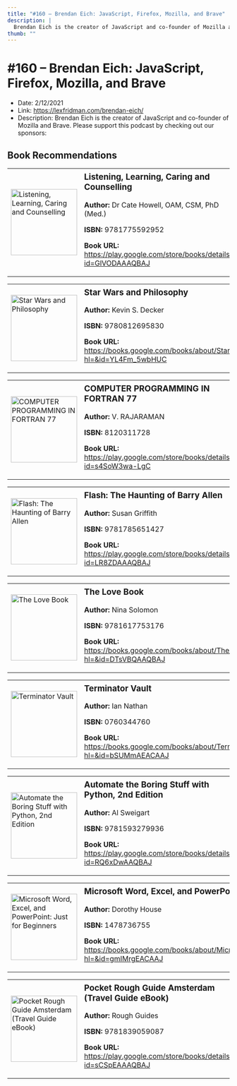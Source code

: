 ```yaml
---
title: "#160 – Brendan Eich: JavaScript, Firefox, Mozilla, and Brave"
description: |
  Brendan Eich is the creator of JavaScript and co-founder of Mozilla and Brave. Please support this podcast by checking out our sponsors:"
thumb: ""
---
```


# #160 – Brendan Eich: JavaScript, Firefox, Mozilla, and Brave

  - Date: 2/12/2021
  - Link: https://lexfridman.com/brendan-eich/
  - Description: Brendan Eich is the creator of JavaScript and co-founder of Mozilla and Brave. Please support this podcast by checking out our sponsors:

## Book Recommendations

<table style="border: none;"><tr style="border: none;"><td style="border: none;"><img src="http://books.google.com/books/content?id=GlVODAAAQBAJ&printsec=frontcover&img=1&zoom=1&edge=curl&source=gbs_api" alt="Listening, Learning, Caring and Counselling" width="150" style="vertical-align: top;"></td><td style="border: none; vertical-align: top;"><h3 style='margin-top: 5'>Listening, Learning, Caring and Counselling</h3><p><strong>Author:</strong> Dr Cate Howell, OAM, CSM, PhD (Med.)</p><p><strong>ISBN:</strong> 9781775592952</p><p><strong>Book URL:</strong> <a href="https://play.google.com/store/books/details?id=GlVODAAAQBAJ">https://play.google.com/store/books/details?id=GlVODAAAQBAJ</a></p></td></tr></table>
<table style="border: none;"><tr style="border: none;"><td style="border: none;"><img src="http://books.google.com/books/content?id=YL4Fm_5wbHUC&printsec=frontcover&img=1&zoom=1&edge=curl&source=gbs_api" alt="Star Wars and Philosophy" width="150" style="vertical-align: top;"></td><td style="border: none; vertical-align: top;"><h3 style='margin-top: 5'>Star Wars and Philosophy</h3><p><strong>Author:</strong> Kevin S. Decker</p><p><strong>ISBN:</strong> 9780812695830</p><p><strong>Book URL:</strong> <a href="https://books.google.com/books/about/Star_Wars_and_Philosophy.html?hl=&id=YL4Fm_5wbHUC">https://books.google.com/books/about/Star_Wars_and_Philosophy.html?hl=&id=YL4Fm_5wbHUC</a></p></td></tr></table>
<table style="border: none;"><tr style="border: none;"><td style="border: none;"><img src="http://books.google.com/books/content?id=s4SoW3wa-LgC&printsec=frontcover&img=1&zoom=1&edge=curl&source=gbs_api" alt="COMPUTER PROGRAMMING IN FORTRAN 77" width="150" style="vertical-align: top;"></td><td style="border: none; vertical-align: top;"><h3 style='margin-top: 5'>COMPUTER PROGRAMMING IN FORTRAN 77</h3><p><strong>Author:</strong> V. RAJARAMAN</p><p><strong>ISBN:</strong> 8120311728</p><p><strong>Book URL:</strong> <a href="https://play.google.com/store/books/details?id=s4SoW3wa-LgC">https://play.google.com/store/books/details?id=s4SoW3wa-LgC</a></p></td></tr></table>
<table style="border: none;"><tr style="border: none;"><td style="border: none;"><img src="http://books.google.com/books/content?id=LR8ZDAAAQBAJ&printsec=frontcover&img=1&zoom=1&edge=curl&source=gbs_api" alt="Flash: The Haunting of Barry Allen" width="150" style="vertical-align: top;"></td><td style="border: none; vertical-align: top;"><h3 style='margin-top: 5'>Flash: The Haunting of Barry Allen</h3><p><strong>Author:</strong> Susan Griffith</p><p><strong>ISBN:</strong> 9781785651427</p><p><strong>Book URL:</strong> <a href="https://play.google.com/store/books/details?id=LR8ZDAAAQBAJ">https://play.google.com/store/books/details?id=LR8ZDAAAQBAJ</a></p></td></tr></table>
<table style="border: none;"><tr style="border: none;"><td style="border: none;"><img src="http://books.google.com/books/content?id=DTsVBQAAQBAJ&printsec=frontcover&img=1&zoom=1&edge=curl&source=gbs_api" alt="The Love Book" width="150" style="vertical-align: top;"></td><td style="border: none; vertical-align: top;"><h3 style='margin-top: 5'>The Love Book</h3><p><strong>Author:</strong> Nina Solomon</p><p><strong>ISBN:</strong> 9781617753176</p><p><strong>Book URL:</strong> <a href="https://books.google.com/books/about/The_Love_Book.html?hl=&id=DTsVBQAAQBAJ">https://books.google.com/books/about/The_Love_Book.html?hl=&id=DTsVBQAAQBAJ</a></p></td></tr></table>
<table style="border: none;"><tr style="border: none;"><td style="border: none;"><img src="http://books.google.com/books/content?id=bSUMmAEACAAJ&printsec=frontcover&img=1&zoom=1&source=gbs_api" alt="Terminator Vault" width="150" style="vertical-align: top;"></td><td style="border: none; vertical-align: top;"><h3 style='margin-top: 5'>Terminator Vault</h3><p><strong>Author:</strong> Ian Nathan</p><p><strong>ISBN:</strong> 0760344760</p><p><strong>Book URL:</strong> <a href="https://books.google.com/books/about/Terminator_Vault.html?hl=&id=bSUMmAEACAAJ">https://books.google.com/books/about/Terminator_Vault.html?hl=&id=bSUMmAEACAAJ</a></p></td></tr></table>
<table style="border: none;"><tr style="border: none;"><td style="border: none;"><img src="http://books.google.com/books/content?id=RQ6xDwAAQBAJ&printsec=frontcover&img=1&zoom=1&edge=curl&source=gbs_api" alt="Automate the Boring Stuff with Python, 2nd Edition" width="150" style="vertical-align: top;"></td><td style="border: none; vertical-align: top;"><h3 style='margin-top: 5'>Automate the Boring Stuff with Python, 2nd Edition</h3><p><strong>Author:</strong> Al Sweigart</p><p><strong>ISBN:</strong> 9781593279936</p><p><strong>Book URL:</strong> <a href="https://play.google.com/store/books/details?id=RQ6xDwAAQBAJ">https://play.google.com/store/books/details?id=RQ6xDwAAQBAJ</a></p></td></tr></table>
<table style="border: none;"><tr style="border: none;"><td style="border: none;"><img src="http://books.google.com/books/content?id=gmIMrgEACAAJ&printsec=frontcover&img=1&zoom=1&source=gbs_api" alt="Microsoft Word, Excel, and PowerPoint: Just for Beginners" width="150" style="vertical-align: top;"></td><td style="border: none; vertical-align: top;"><h3 style='margin-top: 5'>Microsoft Word, Excel, and PowerPoint: Just for Beginners</h3><p><strong>Author:</strong> Dorothy House</p><p><strong>ISBN:</strong> 1478736755</p><p><strong>Book URL:</strong> <a href="https://books.google.com/books/about/Microsoft_Word_Excel_and_PowerPoint_Just.html?hl=&id=gmIMrgEACAAJ">https://books.google.com/books/about/Microsoft_Word_Excel_and_PowerPoint_Just.html?hl=&id=gmIMrgEACAAJ</a></p></td></tr></table>
<table style="border: none;"><tr style="border: none;"><td style="border: none;"><img src="http://books.google.com/books/content?id=sCSpEAAAQBAJ&printsec=frontcover&img=1&zoom=1&edge=curl&source=gbs_api" alt="Pocket Rough Guide Amsterdam (Travel Guide eBook)" width="150" style="vertical-align: top;"></td><td style="border: none; vertical-align: top;"><h3 style='margin-top: 5'>Pocket Rough Guide Amsterdam (Travel Guide eBook)</h3><p><strong>Author:</strong> Rough Guides</p><p><strong>ISBN:</strong> 9781839059087</p><p><strong>Book URL:</strong> <a href="https://play.google.com/store/books/details?id=sCSpEAAAQBAJ">https://play.google.com/store/books/details?id=sCSpEAAAQBAJ</a></p></td></tr></table>
